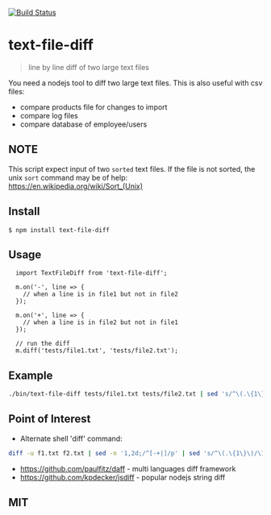 [![Build Status](https://travis-ci.org/niiknow/text-file-diff.svg?branch=master)](https://travis-ci.org/niiknow/text-file-diff)
# text-file-diff
> line by line diff of two large text files

You need a nodejs tool to diff two large text files.  This is also useful with csv files:
- compare products file for changes to import
- compare log files 
- compare database of employee/users 

## NOTE

This script expect input of two `sorted` text files.  If the file is not sorted, the unix `sort` command may be of help: https://en.wikipedia.org/wiki/Sort_(Unix)

## Install

```
$ npm install text-file-diff
```

## Usage
```
  import TextFileDiff from 'text-file-diff';

  m.on('-', line => {
    // when a line is in file1 but not in file2
  });

  m.on('+', line => {
    // when a line is in file2 but not in file1
  });

  // run the diff
  m.diff('tests/file1.txt', 'tests/file2.txt');
```

## Example
```bash
./bin/text-file-diff tests/file1.txt tests/file2.txt | sed 's/^\(.\{1\}\)/\1|/'
```

## Point of Interest

* Alternate shell 'diff' command:
```bash
diff -u f1.txt f2.txt | sed -n '1,2d;/^[-+|]/p' | sed 's/^\(.\{1\}\)/\1|/'
```

* https://github.com/paulfitz/daff - multi languages diff framework
* https://github.com/kpdecker/jsdiff - popular nodejs string diff

## MIT

